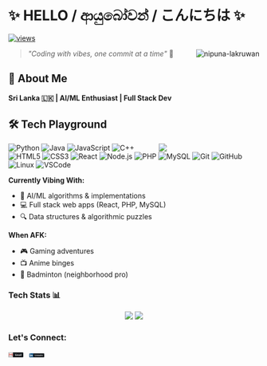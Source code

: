 # ✨ HELLO / ආයුබෝවන් / こんにちは ✨

[![views](https://komarev.com/ghpvc/?username=nipuna-lakruwan&style=flat&color=blueviolet&label=visitors)](https://github.com/nipuna-lakruwan)

  <img src="https://komarev.com/ghpvc/?username=nipuna-lakruwan&label=Profile%20views&color=blue&style=flat" alt="nipuna-lakruwan" align="right"/>
  
> *"Coding with vibes, one commit at a time"* 🌊


## 🌴 About Me 
**Sri Lanka 🇱🇰 | AI/ML Enthusiast | Full Stack Dev**

## 🛠️ Tech Playground  

<img align="right" width="40%" src="https://github.com/Nipuna-Lakruwan/Nipuna-Lakruwan/blob/9bef70849f2f999b072e684b9e1463d58b6d181f/assets/inosuke.gif">

![Python](https://img.shields.io/badge/-Python-3776AB?style=flat-square&logo=python&logoColor=white)
![Java](https://img.shields.io/badge/-Java-007396?style=flat-square&logo=java&logoColor=white)
![JavaScript](https://img.shields.io/badge/-JavaScript-F7DF1E?style=flat-square&logo=javascript&logoColor=black)
![C++](https://img.shields.io/badge/-C++-00599C?style=flat-square&logo=c%2B%2B&logoColor=white)
![HTML5](https://img.shields.io/badge/-HTML5-E34F26?style=flat-square&logo=html5&logoColor=white)
![CSS3](https://img.shields.io/badge/-CSS3-1572B6?style=flat-square&logo=css3&logoColor=white)
![React](https://img.shields.io/badge/-React-61DAFB?style=flat-square&logo=react&logoColor=black)
![Node.js](https://img.shields.io/badge/-Node.js-339933?style=flat-square&logo=node.js&logoColor=white)
![PHP](https://img.shields.io/badge/-PHP-777BB4?style=flat-square&logo=php&logoColor=white)
![MySQL](https://img.shields.io/badge/-MySQL-4479A1?style=flat-square&logo=mysql&logoColor=white)
![Git](https://img.shields.io/badge/-Git-F05032?style=flat-square&logo=git&logoColor=white)
![GitHub](https://img.shields.io/badge/-GitHub-181717?style=flat-square&logo=github&logoColor=white)
![Linux](https://img.shields.io/badge/-Linux-FCC624?style=flat-square&logo=linux&logoColor=black)
![VSCode](https://img.shields.io/badge/-Visual%20Studio%20Code-007ACC?style=flat-square&logo=visual-studio-code&logoColor=white)

**Currently Vibing With:**
- 🧠 AI/ML algorithms & implementations
- 💻 Full stack web apps (React, PHP, MySQL)
- 🔍 Data structures & algorithmic puzzles

**When AFK:**
- 🎮 Gaming adventures
- 📺 Anime binges
- 🏸 Badminton (neighborhood pro)

### Tech Stats 📊

<p align="center">
  <img width="48%" src="https://github-readme-stats.vercel.app/api?username=nipuna-lakruwan&theme=dark&hide_border=true&show_icons=true&count_private=true" />
  <img width="48%" src="https://github-readme-stats.anuraghazra1.vercel.app/api/top-langs/?username=nipuna-lakruwan&theme=dark&hide_border=true&layout=compact" />
</p>

### Let's Connect:

<p>
  <a href="mailto:senarath.lakruwan@gmail.com"><img width="30px" src="https://github.com/Nipuna-Lakruwan/Nipuna-Lakruwan/blob/06f6bba38c072aaae79e2dedcf59359afa70b1d0/assets/icons/gmail.png" /></a>&nbsp;&nbsp;
  <a href="https://www.linkedin.com/in/nipuna-lakruwan-6b740627a"><img width="30px" src="https://github.com/Nipuna-Lakruwan/Nipuna-Lakruwan/blob/06f6bba38c072aaae79e2dedcf59359afa70b1d0/assets/icons/linkedin.png" /></a>
</p>